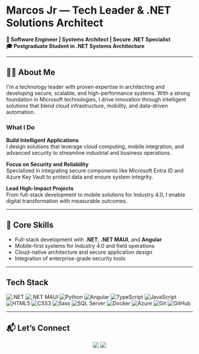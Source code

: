 # Marcos Jr — Tech Leader & .NET Solutions Architect

**💼 Software Engineer | Systems Architect | Secure .NET Specialist**  
**🎓 Postgraduate Student in .NET Systems Architecture**

---

## 👨‍💻 About Me

I'm a technology leader with proven expertise in architecting and developing secure, scalable, and high-performance systems. With a strong foundation in Microsoft technologies, I drive innovation through intelligent solutions that blend cloud infrastructure, mobility, and data-driven automation.

### What I Do

 **Build Intelligent Applications**  
I design solutions that leverage cloud computing, mobile integration, and advanced security to streamline industrial and business operations.

 **Focus on Security and Reliability**  
Specialized in integrating secure components like Microsoft Entra ID and Azure Key Vault to protect data and ensure system integrity.

 **Lead High-Impact Projects**  
From full-stack development to mobile solutions for Industry 4.0, I enable digital transformation with measurable outcomes.

---

## 🔧 Core Skills

- Full-stack development with **.NET**, **.NET MAUI**, and **Angular**
- Mobile-first systems for Industry 4.0 and field operations
- Cloud-native architecture and secure application design
- Integration of enterprise-grade security tools

---

##  Tech Stack

![.NET](https://img.shields.io/badge/-.NET-blue)
![.NET MAUI](https://img.shields.io/badge/-.NET%20MAUI-blueviolet)
![Python](https://img.shields.io/badge/-Python-3776AB?style=flat-square&logo=python&logoColor=white)
![Angular](https://img.shields.io/badge/-Angular-DD0031?style=flat-square&logo=angular)
![TypeScript](https://img.shields.io/badge/-TypeScript-007ACC?style=flat-square&logo=typescript&logoColor=white)
![JavaScript](https://img.shields.io/badge/-JavaScript-black?style=flat-square&logo=javascript)
![HTML5](https://img.shields.io/badge/-HTML5-E34F26?style=flat-square&logo=html5&logoColor=white)
![CSS3](https://img.shields.io/badge/-CSS3-1572B6?style=flat-square&logo=css3)
![Sass](https://img.shields.io/badge/-Sass-CC6699?style=flat-square&logo=sass&logoColor=white)
![SQL Server](https://img.shields.io/badge/-SQL%20Server-CC2927?style=flat-square&logo=microsoft-sql-server&logoColor=white)
![Docker](https://img.shields.io/badge/-Docker-2496ED?style=flat-square&logo=docker&logoColor=white)
![Azure](https://img.shields.io/badge/Microsoft%20Azure-0089D6?style=flat-square&logo=microsoft-azure&logoColor=white)
![Git](https://img.shields.io/badge/-Git-black?style=flat-square&logo=git)
![GitHub](https://img.shields.io/badge/-GitHub-181717?style=flat-square&logo=github)

---

## 📬 Let’s Connect

<div align="center"> 
  <a href="https://instagram.com/omarkosjr" target="_blank"><img src="https://img.shields.io/badge/-Instagram-%23E4405F?style=for-the-badge&logo=instagram&logoColor=white" target="_blank"></a>
  <a href="mailto:markos-jr@outlook.com"><img src="https://img.shields.io/badge/Microsoft_Outlook-0078D4?style=for-the-badge&logo=microsoft-outlook&logoColor=white" target="_blank"></a>
</div>

